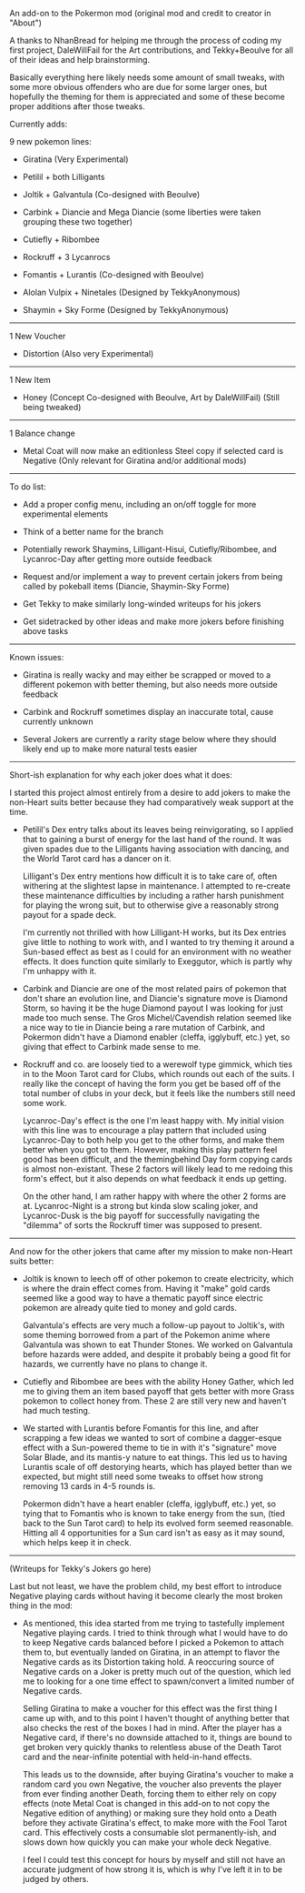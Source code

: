 An add-on to the Pokermon mod (original mod and credit to creator in "About")

A thanks to NhanBread for helping me through the process of coding my first project, DaleWillFail for the Art contributions, and Tekky+Beoulve for
all of their ideas and help brainstorming.

Basically everything here likely needs some amount of small tweaks, with some more obvious offenders who are due for some larger ones, but hopefully
the theming for them is appreciated and some of these become proper additions after those tweaks.

Currently adds:

  9 new pokemon lines:

  - Giratina (Very Experimental)

  - Petilil + both Lilligants

  - Joltik + Galvantula (Co-designed with Beoulve)

  - Carbink + Diancie and Mega Diancie (some liberties were taken grouping these two together)

  - Cutiefly + Ribombee

  - Rockruff + 3 Lycanrocs

  - Fomantis + Lurantis (Co-designed with Beoulve)

  - Alolan Vulpix + Ninetales (Designed by TekkyAnonymous)

  - Shaymin + Sky Forme (Designed by TekkyAnonymous)

---
  
  1 New Voucher
  
  - Distortion (Also very Experimental)

---
  
  1 New Item

  - Honey (Concept Co-designed with Beoulve, Art by DaleWillFail) (Still being tweaked)

---
  
  1 Balance change

  - Metal Coat will now make an editionless Steel copy if selected card is Negative (Only relevant for Giratina and/or additional mods)

---

To do list:

  - Add a proper config menu, including an on/off toggle for more experimental elements

  - Think of a better name for the branch

  - Potentially rework Shaymins, Lilligant-Hisui, Cutiefly/Ribombee, and Lycanroc-Day after getting more outside feedback

  - Request and/or implement a way to prevent certain jokers from being called by pokeball items (Diancie, Shaymin-Sky Forme)

  - Get Tekky to make similarly long-winded writeups for his jokers

  - Get sidetracked by other ideas and make more jokers before finishing above tasks

---

Known issues:

  - Giratina is really wacky and may either be scrapped or moved to a different pokemon with better theming, but also needs more outside feedback

  - Carbink and Rockruff sometimes display an inaccurate total, cause currently unknown

  - Several Jokers are currently a rarity stage below where they should likely end up to make more natural tests easier

---

Short-ish explanation for why each joker does what it does:

  I started this project almost entirely from a desire to add jokers to make the non-Heart suits better because they had comparatively weak support at the time.

  - Petilil's Dex entry talks about its leaves being reinvigorating, so I applied that to gaining a burst of energy for the last hand of the round. It was given spades
    due to the Lilligants having association with dancing, and the World Tarot card has a dancer on it.

    Lilligant's Dex entry mentions how difficult it is to take care of, often withering at the slightest lapse in maintenance. I attempted to re-create these maintenance
    difficulties by including a rather harsh punishment for playing the wrong suit, but to otherwise give a reasonably strong payout for a spade deck.

    I'm currently not thrilled with how Lilligant-H works, but its Dex entries give little to nothing to work with, and I wanted to try theming it around a Sun-based effect
    as best as I could for an environment with no weather effects. It does function quite similarly to Exeggutor, which is partly why I'm unhappy with it.

  - Carbink and Diancie are one of the most related pairs of pokemon that don't share an evolution line, and Diancie's signature move is Diamond Storm, so having it be
    the huge Diamond payout I was looking for just made too much sense. The Gros Michel/Cavendish relation seemed like a nice way to tie in Diancie being a rare
    mutation of Carbink, and Pokermon didn't have a Diamond enabler (cleffa, igglybuff, etc.) yet, so giving that effect to Carbink made sense to me.

  - Rockruff and co. are loosely tied to a werewolf type gimmick, which ties in to the Moon Tarot card for Clubs, which rounds out each of the suits. I really like the 
    concept of having the form you get be based off of the total number of clubs in your deck, but it feels like the numbers still need some work.

    Lycanroc-Day's effect is the one I'm least happy with. My initial vision with this line was to encourage a play pattern that included using Lycanroc-Day to both help you
    get to the other forms, and make them better when you got to them. However, making this play pattern feel good has been difficult, and the themingbehind Day form copying
    cards is almost non-existant. These 2 factors will likely lead to me redoing this form's effect, but it also depends on what feedback it ends up getting.

    On the other hand, I am rather happy with where the other 2 forms are at. Lycanroc-Night is a strong but kinda slow scaling joker, and Lycanroc-Dusk is the
    big payoff for successfully navigating the "dilemma" of sorts the Rockruff timer was supposed to present.

---

And now for the other jokers that came after my mission to make non-Heart suits better:

  - Joltik is known to leech off of other pokemon to create electricity, which is where the drain effect comes from. Having it "make" gold cards seemed like a good way
    to have a thematic payoff since electric pokemon are already quite tied to money and gold cards.

    Galvantula's effects are very much a follow-up payout to Joltik's, with some theming borrowed from a part of the Pokemon anime where Galvantula was shown to eat
    Thunder Stones. We worked on Galvantula before hazards were added, and despite it probably being a good fit for hazards, we currently have no plans to change it.

  - Cutiefly and Ribombee are bees with the ability Honey Gather, which led me to giving them an item based payoff that gets better with more Grass pokemon to collect
    honey from. These 2 are still very new and haven't had much testing.

  - We started with Lurantis before Fomantis for this line, and after scrapping a few ideas we wanted to sort of combine a dagger-esque effect with a Sun-powered theme 
    to tie in with it's "signature" move Solar Blade, and its mantis-y nature to eat things. This led us to having Lurantis scale of off destorying hearts, which has
    played better than we expected, but might still need some tweaks to offset how strong removing 13 cards in 4-5 rounds is.

    Pokermon didn't have a heart enabler (cleffa, igglybuff, etc.) yet, so tying that to Fomantis who is known to take energy from the sun, (tied back to the Sun Tarot card)
    to help its evolved form seemed reasonable. Hitting all 4 opportunities for a Sun card isn't as easy as it may sound, which helps keep it in check.

---

  (Writeups for Tekky's Jokers go here)

Last but not least, we have the problem child, my best effort to introduce Negative playing cards without having it become clearly the most broken thing in the mod:

  - As mentioned, this idea started from me trying to tastefully implement Negative playing cards. I tried to think through what I would have to do to keep Negative cards 
    balanced before I picked a Pokemon to attach them to, but eventually landed on Giratina, in an attempt to flavor the Negative cards as its Distortion taking hold.
    A reoccuring source of Negative cards on a Joker is pretty much out of the question, which led me to looking for a one time effect to spawn/convert a limited number
    of Negative cards. 

    Selling Giratina to make a voucher for this effect was the first thing I came up with, and to this point I haven't thought of anything better that also checks the rest of 
    the boxes I had in mind. After the player has a Negative card, if there's no downside attached to it, things are bound to get broken very quickly thanks to relentless abuse 
    of the Death Tarot card and the near-infinite potential with held-in-hand effects. 

    This leads us to the downside, after buying Giratina's voucher to make a random card you own Negative, the voucher also prevents the player from ever finding another Death,
    forcing them to either rely on copy effects (note Metal Coat is changed in this add-on to not copy the Negative edition of anything) or making sure they hold onto a Death
    before they activate Giratina's effect, to make more with the Fool Tarot card. This effectively costs a consumable slot permanently-ish, and slows down how quickly you can
    make your whole deck Negative. 

    I feel I could test this concept for hours by myself and still not have an accurate judgment of how strong it is, which is why I've left it in to be judged by others.
